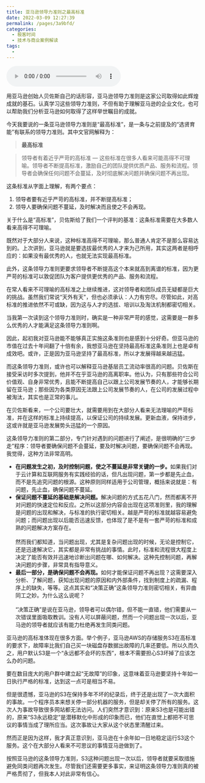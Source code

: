 ```yaml
---
title: 亚马逊领导力准则之最高标准
date: 2022-03-09 12:27:39
permalink: /pages/3a9bfd/
categories:
  - 极客时间
  - 技术与商业案例解读
tags:
  - 
---
```

<audio title="023.亚马逊领导力准则之最高标准" src="https://static001.geekbang.org/resource/audio/2e/9b/2eabb13e1d312148f7fdbf405499bc9b.mp3" controls="controls"></audio> 
<p>用亚马逊创始人贝佐斯自己的话形容，亚马逊领导力准则是这家公司取得如此辉煌成就的基石。认真学习这些领导力准则，不但有助于理解亚马逊的企业文化，也可以帮助我们分析亚马逊如何取得了这样举世瞩目的成就。</p>
<p>今天我要说的一条亚马逊领导力准则是“最高标准”，是一条与之前提及的“选贤育能”有联系的领导力准则。其中文官网解释为：</p>
<blockquote>
<p><strong>最高标准</strong></p>
</blockquote>
<blockquote>
<p>领导者有着近乎严苛的高标准 — 这些标准在很多人看来可能高得不可理喻。领导者不断提高标准，激励自己的团队提供优质产品、服务和流程。领导者会确保任何问题不会蔓延，及时彻底解决问题并确保问题不再出现。</p>
</blockquote>
<p>这条标准从字面上理解，有两个要点：</p>
<ol>
<li>领导者要有近乎严苛的高标准，并不断提高标准；</li>
<li>领导人要确保问题不蔓延，及时解决而且使之不会再现。</li>
</ol>
<p>关于什么是“高标准”，贝佐斯给了我们一个评判的基准：这条标准需要在大多数人看来高得不可理喻。</p>
<p>既然对于大部分人来说，这种标准高得不可理喻，那么普通人肯定不是那么容易达到的。上次讲到，亚马逊就是要选拔最优秀的人才来为己所用，其实这两者是相呼应的：如果没有最优秀的人，也就无法实现最高标准。</p>
<p>此外，这条领导力准则更要求领导者不断提高这个本来就高到离谱的标准，因为更严苛的标准可以敦促团队为客户提供更优秀的产品、服务和流程。</p>
<p>在常人看来不可理喻的高标准之上继续推进，这对领导者和团队成员无疑都是巨大的挑战。虽然我们常说“天外有天&quot;，但也必须承认：人力有穷尽。尽管如此，对高标准的推进依然不可或缺，因为这与人才的选拔、培训以及淘汰机制都密切相关。</p>
<p>当我第一次读到这个领导力准则时，确实是一种非常严苛的感觉，这需要是一群多么优秀的人才能满足这条领导力准则啊。</p>
<!-- [[[read_end]]] -->
<p>因此，起初我对亚马逊能不能够真正实施这条准则也是感到十分好奇。但亚马逊的市值在过去十年间翻了十倍有余，我想亚马逊在坚持最高标准这条准则上也是卓有成效吧。或许，正是因为亚马逊坚持了最高标准，所以才发展得越来越迅猛。</p>
<p>而这条领导力准则，或许也可以解释亚马逊基层员工流动率很高的问题。贝佐斯在接受采访时多次提到，他并不在乎亚马逊的高离职率。他认为，只有那些符合公司价值观、自身非常优秀，且能不断提高自己以跟上公司发展节奏的人，才能够长期留在亚马逊；那些因为各类原因无法跟上公司发展节奏的人，在公司的发展过程中被淘汰，其实也是正常的事儿。</p>
<p>在贝佐斯看来，一个公司要壮大，就需要用到在大部分人看来无法理喻的严苛标准，并在这样的标准上持续提高，以保证公司的持续发展。更新血液，保持进步，这或许就是亚马逊发展势头迅猛的一个原因。</p>
<p>这条领导力准则的第二部分，专门针对遇到的问题进行了阐述，是很明确的“三步走”程序：领导者要确保问题不会蔓延，要及时解决问题，要确保问题不会再现。我觉得，这种方法非常高明。</p>
<ul>
<li><strong>在问题发生之初，及时控制问题，使之不蔓延是非常关键的一步。</strong>如果我们对于云计算和互联网服务有实践经验的话，但凡出现问题，第一步都是先止血，而不是先追究问题的根源。这种原则同样适用于公司管理，概括来说就是：有问题，先止血，确保问题不蔓延。</li>
<li><strong>保证问题不蔓延的基础是解决问题。</strong>解决问题的方式五花八门，然而都离不开对问题的快速定位和反应。之所以这部分内容会出现在这项准则里，我的理解是问题的出现和解决，与标准的执行密切相关。越是严苛的标准就越容易避免问题；而问题出现以后能否迅速反馈，也体现了是不是有一套严苛的标准和成熟的问题解决方案存在。<br />
<br>然而我们都知道，当问题出现，尤其是复杂问题出现的时候，无论是控制它，还是迅速解决它，其实都是非常有挑战的事情。此时，标准和流程很大程度上决定了能否有效并迅速地诊断出问题在哪、如何解决。这种先控制问题，再解决问题的步骤，非常具有指导意义。</li>
<li><strong>最后一部分，是确保问题不会再现。</strong>如何才能保证问题不再出现？这需要深入分析、了解问题，获知出现问题的原因和内外部条件，找到制度上的疏漏、程序上的缺失，等等。这点其实和“决策正确”这条领导力准则密切相关，有异曲同工之妙。为什么这么说呢？<br />
<br>“决策正确”是说在亚马逊，领导者可以偶尔错，但不能一直错，他们需要从一次错误里面吸取教训。没有人可以屏蔽问题，然而一个问题出现一次以后，亚马逊的领导者就应该有能力杜绝再发生同类问题。</li>
</ul>
<p>亚马逊的高标准体现在很多方面。举个例子，亚马逊AWS的存储服务S3在高标准的要求下，故障率比我们自己买一块磁盘存数据出故障的几率还要低。所以久而久之，用户默认S3是一个“永远都不会坏的东西”，根本不需要担心S3坏掉了应该怎么办的问题。</p>
<p>要在数目庞大的用户群中建立起“无故障”的印象，这意味着亚马逊要坚持十年如一日执行严格的标准，达到这一点可是相当不易。</p>
<p>但是很遗憾，亚马逊的S3在保持多年不坏的纪录后，终于还是出现了一次大面积的事故。一个程序员本来想关停一部分机器的服务，但是却关停了所有的服务。这次人为事故导致很多网站都无法访问。人们突然才意识到：原来S3也是可能出错的，原来“S3永远稳定”是潜移默化中形成的印象而已，他们在直觉上都把不可思议的事情当成了理所应当。这次事故让大家从这个状态里清醒过来。</p>
<p>然而正是因为这样，我才真正意识到，亚马逊在十余年如一日地稳定运行S3这个服务。这个在大部分人看来不可思议的事情亚马逊做到了。</p>
<p>按照亚马逊的这条领导力准则，S3这种问题出现一次以后，领导者就要采取措施避免同类问题再次发生。尽管我们还需要更多事实，来证明这条领导力准则真的被严格贯彻了，但我本人对此非常有信心。</p>
<p></p>
